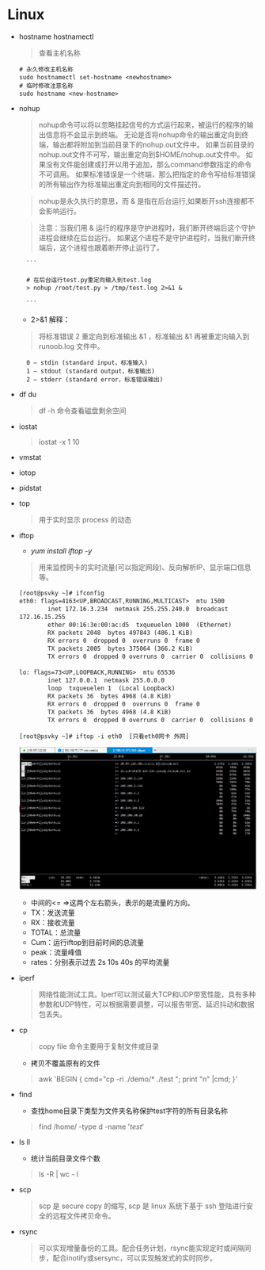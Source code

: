 # Linux

- hostname hostnamectl

    >  查看主机名称
                         
    ```
    # 永久修改主机名称
    sudo hostnamectl set-hostname <newhostname>
    # 临时修改注意名称
    sudo hostname <new-hostname>
    ```
                         
- nohup 
    
    > nohup命令可以将以忽略挂起信号的方式运行起来，被运行的程序的输出信息将不会显示到终端。
      无论是否将nohup命令的输出重定向到终端，输出都将附加到当前目录下的nohup.out文件中。
      如果当前目录的nohup.out文件不可写，输出重定向到$HOME/nohup.out文件中。
      如果没有文件能创建或打开以用于追加，那么command参数指定的命令不可调用。
      如果标准错误是一个终端，那么把指定的命令写给标准错误的所有输出作为标准输出重定向到相同的文件描述符。

    > nohup是永久执行的意思，而 & 是指在后台运行,如果断开ssh连接都不会影响运行。

    > 注意：当我们用 & 运行的程序是守护进程时，我们断开终端后这个守护进程会继续在后台运行。
      如果这个进程不是守护进程时，当我们断开终端后，这个进程也跟着断开停止运行了。

        ```
        
        # 在后台运行test.py重定向输入到test.log
        > nohup /root/test.py > /tmp/test.log 2>&1 &
        
        ```
    
    - 2>&1 解释：
    
    > 将标准错误 2 重定向到标准输出 &1 ，标准输出 &1 再被重定向输入到 runoob.log 文件中。

        0 – stdin (standard input，标准输入)
        1 – stdout (standard output，标准输出)
        2 – stderr (standard error，标准错误输出)

- df du

    > df -h 命令查看磁盘剩余空间

- iostat 

    > iostat -x 1 10

- vmstat

- iotop 

- pidstat 

- top
  
   > 用于实时显示 process 的动态

- iftop 

    -  _yum install iftop -y_
    > 用来监控网卡的实时流量(可以指定网段)、反向解析IP、显示端口信息等。
    
    ```
    [root@psvky ~]# ifconfig 
    eth0: flags=4163<UP,BROADCAST,RUNNING,MULTICAST>  mtu 1500
            inet 172.16.3.234  netmask 255.255.240.0  broadcast 172.16.15.255
            ether 00:16:3e:00:ac:d5  txqueuelen 1000  (Ethernet)
            RX packets 2048  bytes 497843 (486.1 KiB)
            RX errors 0  dropped 0  overruns 0  frame 0
            TX packets 2005  bytes 375064 (366.2 KiB)
            TX errors 0  dropped 0 overruns 0  carrier 0  collisions 0
    
    lo: flags=73<UP,LOOPBACK,RUNNING>  mtu 65536
            inet 127.0.0.1  netmask 255.0.0.0
            loop  txqueuelen 1  (Local Loopback)
            RX packets 36  bytes 4968 (4.8 KiB)
            RX errors 0  dropped 0  overruns 0  frame 0
            TX packets 36  bytes 4968 (4.8 KiB)
            TX errors 0  dropped 0 overruns 0  carrier 0  collisions 0
     
    [root@psvky ~]# iftop -i eth0  [只看eth0网卡 外网]                              
    ```                                     
    ![iftop](./data/img/linux/iftop.jpg)

    - 中间的<= =>这两个左右箭头，表示的是流量的方向。
    - TX：发送流量
    - RX：接收流量
    - TOTAL：总流量
    - Cum：运行iftop到目前时间的总流量
    - peak：流量峰值
    - rates：分别表示过去 2s 10s 40s 的平均流量

- iperf

    > 网络性能测试工具。Iperf可以测试最大TCP和UDP带宽性能，具有多种参数和UDP特性，可以根据需要调整，可以报告带宽、延迟抖动和数据包丢失。

- cp

    > copy file 命令主要用于复制文件或目录 
    - 拷贝不覆盖原有的文件
    > awk 'BEGIN { cmd="cp -ri ./demo/* ./test "; print "n" |cmd; }'

- find 
    
    - 查找home目录下类型为文件夹名称保护test字符的所有目录名称
    > find /home/ -type d -name '*test*'

- ls ll

    - 统计当前目录文件个数 
    > ls -R | wc - l
    
- scp
    
    > scp 是 secure copy 的缩写, scp 是 linux 系统下基于 ssh 登陆进行安全的远程文件拷贝命令。
        
- rsync
    
    > 可以实现增量备份的工具。配合任务计划，rsync能实现定时或间隔同步，配合inotify或sersync，可以实现触发式的实时同步。 

 